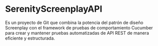 # SerenityScreenplayAPI
Es un proyecto de Git que combina la potencia del patrón de diseño Screenplay con el framework de pruebas de comportamiento Cucumber para crear y mantener pruebas automatizadas de API REST de manera eficiente y estructurada.
